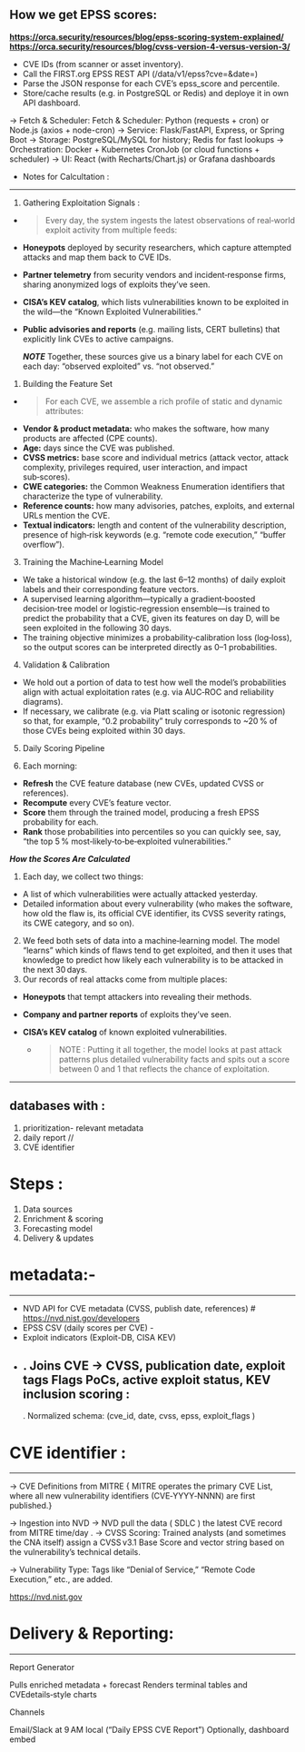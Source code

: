 How we get EPSS scores:
----------------------------------


**https://orca.security/resources/blog/epss-scoring-system-explained/**
**https://orca.security/resources/blog/cvss-version-4-versus-version-3/**

* CVE IDs (from scanner or asset inventory).
* Call the FIRST.org EPSS REST API (/data/v1/epss?cve=<list>&date=<today>)
* Parse the JSON response for each CVE’s epss_score and percentile.
* Store/cache results (e.g. in PostgreSQL or Redis) and deploye it in own API dashboard.

-> Fetch & Scheduler: Fetch & Scheduler: Python (requests + cron) or Node.js (axios + node-cron)
-> Service: Flask/FastAPI, Express, or Spring Boot
-> Storage: PostgreSQL/MySQL for history; Redis for fast lookups
-> Orchestration: Docker + Kubernetes CronJob (or cloud functions + scheduler)
-> UI: React (with Recharts/Chart.js) or Grafana dashboards

* Notes for Calcultation : 
----------------------------

1. Gathering Exploitation Signals : 
   
  - > Every day, the system ingests the latest observations of real‑world exploit activity from multiple feeds:
* **Honeypots** deployed by security researchers, which capture attempted attacks and map them back to CVE IDs.
* **Partner telemetry** from security vendors and incident‑response firms, sharing anonymized logs of exploits they’ve seen.
* **CISA’s KEV catalog**, which lists vulnerabilities known to be exploited in the wild—the “Known Exploited Vulnerabilities.”
* **Public advisories and reports** (e.g. mailing lists, CERT bulletins) that explicitly link CVEs to active campaigns.
  
  ***NOTE***
Together, these sources give us a binary label for each CVE on each day: “observed exploited” vs. “not observed.”


1. Building the Feature Set
- > For each CVE, we assemble a rich profile of static and dynamic attributes:

* **Vendor & product metadata:** who makes the software, how many products are affected (CPE counts).
* **Age:** days since the CVE was published.
* **CVSS metrics:** base score and individual metrics (attack vector, attack complexity, privileges required, user interaction, and impact sub‑scores).
* **CWE categories:** the Common Weakness Enumeration identifiers that characterize the type of vulnerability.
* **Reference counts:** how many advisories, patches, exploits, and external URLs mention the CVE.
* **Textual indicators:** length and content of the vulnerability description, presence of high‑risk keywords (e.g. “remote code execution,” “buffer overflow”).
  
3. Training the Machine‑Learning Model
   
* We take a historical window (e.g. the last 6–12 months) of daily exploit labels and their corresponding feature vectors.
* A supervised learning algorithm—typically a gradient‑boosted decision‑tree model or logistic‑regression ensemble—is trained to predict the probability that a CVE, given its features on day D, will be seen exploited in the following 30 days.
* The training objective minimizes a probability‑calibration loss (log‑loss), so the output scores can be interpreted directly as 0–1 probabilities.

4. Validation & Calibration
   
* We hold out a portion of data to test how well the model’s probabilities align with actual exploitation rates (e.g. via AUC‑ROC and reliability diagrams).
* If necessary, we calibrate (e.g. via Platt scaling or isotonic regression) so that, for example, “0.2 probability” truly corresponds to ~20 % of those CVEs being exploited within 30 days.
5. Daily Scoring Pipeline
   
5. Each morning:
   
* **Refresh** the CVE feature database (new CVEs, updated CVSS or references).
* **Recompute** every CVE’s feature vector.
* **Score** them through the trained model, producing a fresh EPSS probability for each.
* **Rank** those probabilities into percentiles so you can quickly see, say, “the top 5 % most‑likely‑to‑be‑exploited vulnerabilities.”



***How the Scores Are Calculated***

1. Each day, we collect two things:
   
* A list of which vulnerabilities were actually attacked yesterday.
* Detailed information about every vulnerability (who makes the software, how old the flaw is, its official CVE identifier, its CVSS severity ratings, its CWE category, and so on).
2. We feed both sets of data into a machine‑learning model. The model “learns” which kinds of flaws tend to get exploited, and then it uses that knowledge to predict how likely each vulnerability is to be attacked in the next 30 days.
3. Our records of real attacks come from multiple places:
* **Honeypots** that tempt attackers into revealing their methods.
* **Company and partner reports** of exploits they’ve seen.
* **CISA’s KEV catalog** of known exploited vulnerabilities.
  
  - > NOTE : 
Putting it all together, the model looks at past attack patterns plus detailed vulnerability facts and spits out a score between 0 and 1 that reflects the chance of exploitation.




--------------------------------------------------

## databases with :
1) prioritization- relevant metadata 
2) daily report //
3) CVE identifier

# Steps : 

1. Data sources  
2. Enrichment & scoring
3. Forecasting model
4. Delivery & updates

# metadata:-
---------------------------------
* NVD API for CVE metadata (CVSS, publish date, references) # https://nvd.nist.gov/developers 
* EPSS CSV (daily scores per CVE) - 
* Exploit indicators (Exploit-DB, CISA KEV)
* 
  . Joins CVE → CVSS, publication date, exploit tags
    Flags PoCs, active exploit status, KEV inclusion
    scoring : 
    ---------------------
  . Normalized schema: (cve_id, date, cvss, epss, exploit_flags )

# CVE identifier :
------------------
-> CVE Definitions from MITRE { MITRE operates the primary CVE List, where all new vulnerability identifiers (CVE‑YYYY‑NNNN) are first published.}

-> Ingestion into NVD 
-> NVD pull the data ( SDLC ) the latest CVE record from MITRE time/day .
-> CVSS Scoring: Trained analysts (and sometimes the CNA itself) assign a CVSS v3.1 Base Score and vector string based on the vulnerability’s technical details.

-> Vulnerability Type: Tags like “Denial of Service,” “Remote Code Execution,” etc., are added.

https://nvd.nist.gov

# Delivery & Reporting:
----------------------------

Report Generator

Pulls enriched metadata + forecast
Renders terminal tables and CVEdetails‑style charts

Channels

Email/Slack at 9 AM local (“Daily EPSS CVE Report”)
Optionally, dashboard embed


